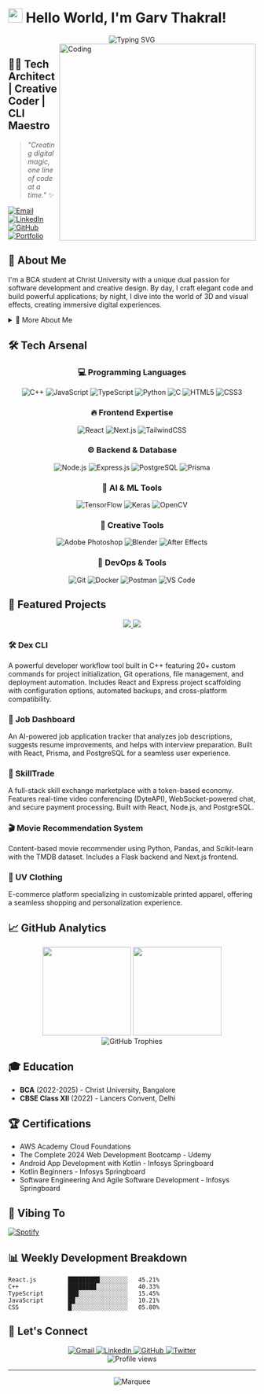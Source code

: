 # <img src="https://raw.githubusercontent.com/TheDudeThatCode/TheDudeThatCode/master/Assets/Hi.gif" width="29px"> Hello World, I'm Garv Thakral!

<div align="center">
  <img src="https://readme-typing-svg.demolab.com?font=Fira+Code&size=32&duration=2800&pause=2000&color=A177FE&center=true&vCenter=true&width=940&lines=Full-Stack+Developer;Creative+Coder;CLI+Tool+Engineer;3D+and+VFX+Enthusiast;Problem+Solver" alt="Typing SVG" />
</div>

<img align="right" alt="Coding" width="400" src="https://cdn.dribbble.com/users/1162077/screenshots/3848914/programmer.gif">

## 👨‍💻 Tech Architect | Creative Coder | CLI Maestro

> _"Creating digital magic, one line of code at a time."_ ✨

[![Email](https://img.shields.io/badge/Email-garvthakralfx%40gmail.com-FF4500?style=for-the-badge&logo=gmail&logoColor=white)](mailto:garvthakralfx@gmail.com)
[![LinkedIn](https://img.shields.io/badge/LinkedIn-0077B5?style=for-the-badge&logo=linkedin&logoColor=white)](https://www.linkedin.com/in/garv-thakral/)
[![GitHub](https://img.shields.io/badge/GitHub-100000?style=for-the-badge&logo=github&logoColor=white)](https://github.com/GarvThakral)
[![Portfolio](https://img.shields.io/badge/Portfolio-4285F4?style=for-the-badge&logo=Google-chrome&logoColor=white)](https://yourportfolio.dev)

## 💫 About Me

I'm a BCA student at Christ University with a unique dual passion for software development and creative design. By day, I craft elegant code and build powerful applications; by night, I dive into the world of 3D and visual effects, creating immersive digital experiences.

<details>
<summary>📌 More About Me</summary>
<br>

- 🔭 Currently building **Dex CLI**, a comprehensive developer workflow tool
- 🌱 Learning advanced **Data Structures & Algorithms** and **Cloud Architecture**
- 👨‍💻 All my projects are available at [github.com/GarvThakral](https://github.com/GarvThakral)
- 💬 Ask me about **React, Node.js, CLI Development, or Creative Coding**
- 📱 Reach me at: **+91 7982646243**
- ⚡ Fun fact: **When I'm not coding, I'm creating visual magic with Blender and After Effects!**

</details>

## 🛠️ Tech Arsenal

<div align="center">

### 💻 Programming Languages

![C++](https://img.shields.io/badge/C++-00599C?style=for-the-badge&logo=c%2B%2B&logoColor=white)
![JavaScript](https://img.shields.io/badge/JavaScript-F7DF1E?style=for-the-badge&logo=javascript&logoColor=black)
![TypeScript](https://img.shields.io/badge/TypeScript-007ACC?style=for-the-badge&logo=typescript&logoColor=white)
![Python](https://img.shields.io/badge/Python-3776AB?style=for-the-badge&logo=python&logoColor=white)
![C](https://img.shields.io/badge/C-00599C?style=for-the-badge&logo=c&logoColor=white)
![HTML5](https://img.shields.io/badge/HTML5-E34F26?style=for-the-badge&logo=html5&logoColor=white)
![CSS3](https://img.shields.io/badge/CSS3-1572B6?style=for-the-badge&logo=css3&logoColor=white)

### 🔥 Frontend Expertise

![React](https://img.shields.io/badge/React-20232A?style=for-the-badge&logo=react&logoColor=61DAFB)
![Next.js](https://img.shields.io/badge/Next.js-000000?style=for-the-badge&logo=next.js&logoColor=white)
![TailwindCSS](https://img.shields.io/badge/Tailwind_CSS-38B2AC?style=for-the-badge&logo=tailwind-css&logoColor=white)

### ⚙️ Backend & Database

![Node.js](https://img.shields.io/badge/Node.js-339933?style=for-the-badge&logo=nodedotjs&logoColor=white)
![Express.js](https://img.shields.io/badge/Express.js-000000?style=for-the-badge&logo=express&logoColor=white)
![PostgreSQL](https://img.shields.io/badge/PostgreSQL-316192?style=for-the-badge&logo=postgresql&logoColor=white)
![Prisma](https://img.shields.io/badge/Prisma-3982CE?style=for-the-badge&logo=Prisma&logoColor=white)

### 🧠 AI & ML Tools

![TensorFlow](https://img.shields.io/badge/TensorFlow-FF6F00?style=for-the-badge&logo=tensorflow&logoColor=white)
![Keras](https://img.shields.io/badge/Keras-D00000?style=for-the-badge&logo=keras&logoColor=white)
![OpenCV](https://img.shields.io/badge/OpenCV-27338e?style=for-the-badge&logo=OpenCV&logoColor=white)

### 🎨 Creative Tools

![Adobe Photoshop](https://img.shields.io/badge/Adobe%20Photoshop-31A8FF?style=for-the-badge&logo=Adobe%20Photoshop&logoColor=black)
![Blender](https://img.shields.io/badge/blender-%23F5792A.svg?style=for-the-badge&logo=blender&logoColor=white)
![After Effects](https://img.shields.io/badge/Adobe%20After%20Effects-9999FF?style=for-the-badge&logo=Adobe%20After%20Effects&logoColor=white)

### 🧰 DevOps & Tools

![Git](https://img.shields.io/badge/Git-F05032?style=for-the-badge&logo=git&logoColor=white)
![Docker](https://img.shields.io/badge/Docker-2CA5E0?style=for-the-badge&logo=docker&logoColor=white)
![Postman](https://img.shields.io/badge/Postman-FF6C37?style=for-the-badge&logo=Postman&logoColor=white)
![VS Code](https://img.shields.io/badge/VS_Code-0078D4?style=for-the-badge&logo=visual%20studio%20code&logoColor=white)

</div>

## 🚀 Featured Projects

<div align="center">

<a href="https://github.com/GarvThakral/CLIProject">
  <img src="https://github-readme-stats.vercel.app/api/pin/?username=GarvThakral&repo=CLIProject&theme=radical" />
</a>
<a href="https://github.com/GarvThakral/mnist_digit_pred">
  <img src="https://github-readme-stats.vercel.app/api/pin/?username=GarvThakral&repo=mnist_digit_pred&theme=radical" />
</a>

</div>

### 🛠️ Dex CLI
A powerful developer workflow tool built in C++ featuring 20+ custom commands for project initialization, Git operations, file management, and deployment automation. Includes React and Express project scaffolding with configuration options, automated backups, and cross-platform compatibility.

### 💼 Job Dashboard
An AI-powered job application tracker that analyzes job descriptions, suggests resume improvements, and helps with interview preparation. Built with React, Prisma, and PostgreSQL for a seamless user experience.

### 🔄 SkillTrade
A full-stack skill exchange marketplace with a token-based economy. Features real-time video conferencing (DyteAPI), WebSocket-powered chat, and secure payment processing. Built with React, Node.js, and PostgreSQL.

### 🎬 Movie Recommendation System
Content-based movie recommender using Python, Pandas, and Scikit-learn with the TMDB dataset. Includes a Flask backend and Next.js frontend.

### 👕 UV Clothing
E-commerce platform specializing in customizable printed apparel, offering a seamless shopping and personalization experience.

## 📈 GitHub Analytics

<div align="center">
  <img height="180em" src="https://github-readme-stats.vercel.app/api?username=GarvThakral&show_icons=true&theme=radical&include_all_commits=true&count_private=true"/>
  <img height="180em" src="https://github-readme-stats.vercel.app/api/top-langs/?username=GarvThakral&layout=compact&langs_count=7&theme=radical"/>
</div>

<div align="center">
  <img src="https://github-profile-trophy.vercel.app/?username=GarvThakral&theme=radical&no-frame=false&no-bg=true&margin-w=4" alt="GitHub Trophies" />
</div>

## 🎓 Education

- **BCA** (2022-2025) - Christ University, Bangalore
- **CBSE Class XII** (2022) - Lancers Convent, Delhi

## 🏆 Certifications

- AWS Academy Cloud Foundations
- The Complete 2024 Web Development Bootcamp - Udemy
- Android App Development with Kotlin - Infosys Springboard
- Kotlin Beginners - Infosys Springboard
- Software Engineering And Agile Software Development - Infosys Springboard


## 🎵 Vibing To
[![Spotify](https://novatorem-spotify-tawny.vercel.app/api/spotify)](https://open.spotify.com/user/315uexwt5uxct5w2z3wcj3iiaqeu?si=S5bmd32YQyaFGZyVZVom6A)

## 📊 Weekly Development Breakdown

```text
React.js         █████████░░░░░░░░   45.21%
C++              ████████░░░░░░░░░   40.33%
TypeScript       ███░░░░░░░░░░░░░░   15.45%
JavaScript       ██░░░░░░░░░░░░░░░   10.21%
CSS              █░░░░░░░░░░░░░░░░   05.80%
```

## 🤝 Let's Connect

<div align="center">
  <a href="mailto:garvthakralfx@gmail.com">
    <img src="https://img.shields.io/badge/Gmail-D14836?style=for-the-badge&logo=gmail&logoColor=white" alt="Gmail"/>
  </a>
  <a href="https://www.linkedin.com/in/garv-thakral/">
    <img src="https://img.shields.io/badge/LinkedIn-0077B5?style=for-the-badge&logo=linkedin&logoColor=white" alt="LinkedIn"/>
  </a>
  <a href="https://github.com/GarvThakral">
    <img src="https://img.shields.io/badge/GitHub-100000?style=for-the-badge&logo=github&logoColor=white" alt="GitHub"/>
  </a>
  <a href="https://twitter.com/yourtwitter">
    <img src="https://img.shields.io/badge/Twitter-1DA1F2?style=for-the-badge&logo=twitter&logoColor=white" alt="Twitter"/>
  </a>
</div>

<div align="center">
  <img src="https://komarev.com/ghpvc/?username=GarvThakral&style=flat-square&color=blueviolet" alt="Profile views" />
</div>

---

<div align="center">
  <img src="https://raw.githubusercontent.com/BrunnerLivio/brunnerlivio/master/images/marquee.svg" alt="Marquee" />
</div>
